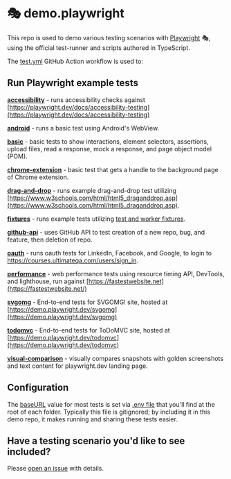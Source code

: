 # 🎭 demo.playwright

This repo is used to demo various testing scenarios with [Playwright](https://playwright.dev/) 🎭, using the official test-runner and scripts authored in TypeScript.

The [test.yml](../../actions/workflows/test.yml) GitHub Action workflow is used to:

## Run Playwright example tests

**[accessibility](./accessibility/tests/example.spec.ts)** - runs accessibility checks against [https://playwright.dev/docs/accessibility-testing](https://playwright.dev/docs/accessibility-testing)

**[android](./android/tests/example.spec.ts)** - runs a basic test using Android's WebView.

**[basic](./basic)** - basic tests to show interactions, element selectors, assertions, upload files, read a response, mock a response, and page object model (POM).

**[chrome-extension](./chrome-extension/tests/example.spec.ts)** - basic test that gets a handle to the background page of Chrome extension.

**[drag-and-drop](./drag-and-drop/tests/example.spec.ts)** - runs example drag-and-drop test utilizing [https://www.w3schools.com/html/html5_draganddrop.asp](https://www.w3schools.com/html/html5_draganddrop.asp).

**[fixtures](./fixtures/tests)** - runs example tests utilizing [test and worker fixtures](https://playwright.dev/docs/test-fixtures).

**[github-api](./github-api/tests/example.spec.ts)** - uses GitHub API to test creation of a new repo, bug, and feature, then deletion of repo.

**[oauth](./oauth/tests/example.spec.ts)** - runs oauth tests for LinkedIn, Facebook, and Google, to login to <https://courses.ultimateqa.com/users/sign_in>.

**[performance](./performance/tests/example.spec.ts)** - web performance tests using resource timing API, DevTools, and lighthouse, run against
[https://fastestwebsite.net](https://fastestwebsite.net/)

**[svgomg](./svgomg/tests/example.spec.ts)** - End-to-end tests for SVGOMG! site, hosted at [https://demo.playwright.dev/svgomg](https://demo.playwright.dev/svgomg)

**[todomvc](./todomvc/tests/example.spec.ts)** - End-to-end tests for ToDoMVC site, hosted at [https://demo.playwright.dev/todomvc](https://demo.playwright.dev/todomvc)

**[visual-comparison](./visual-comparison/tests/example.spec.ts)** - visually compares snapshots with golden screenshots and text content for playwright.dev landing page.

## Configuration

The [baseURL](https://playwright.dev/docs/api/class-testoptions#test-options-base-url) value for most tests is set via [.env file](https://github.com/motdotla/dotenv) that you'll find at the root of each folder. Typically this file is gitignored; by including it in this demo repo, it makes running and sharing these tests easier.

## Have a testing scenario you'd like to see included?

Please [open an issue](../../issues/new?assignees=MarcusFelling&labels=testing-scenario-idea&template=testing-scenario-idea-template.md&title=%5BIdea+for+testing+scenario%5D) with details.
